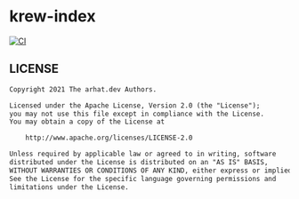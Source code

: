 # krew-index

[![CI](https://github.com/arhat-dev/krew-index/workflows/CI/badge.svg)](https://github.com/arhat-dev/krew-index/actions?query=workflow%3ACI)

## LICENSE

```txt
Copyright 2021 The arhat.dev Authors.

Licensed under the Apache License, Version 2.0 (the "License");
you may not use this file except in compliance with the License.
You may obtain a copy of the License at

    http://www.apache.org/licenses/LICENSE-2.0

Unless required by applicable law or agreed to in writing, software
distributed under the License is distributed on an "AS IS" BASIS,
WITHOUT WARRANTIES OR CONDITIONS OF ANY KIND, either express or implied.
See the License for the specific language governing permissions and
limitations under the License.
```
